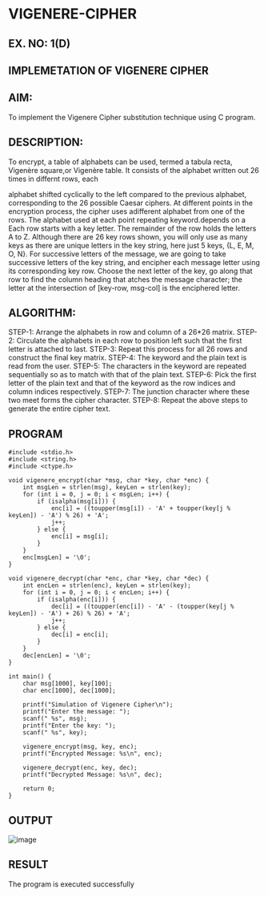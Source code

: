 # VIGENERE-CIPHER
## EX. NO: 1(D)
 

## IMPLEMETATION OF VIGENERE CIPHER
 

## AIM:

To implement the Vigenere Cipher substitution technique using C program.

## DESCRIPTION:

To encrypt, a table of alphabets can be used, termed a tabula recta, Vigenère square,or Vigenère table. It consists of the alphabet written out 26 times in differnt rows, each
 
alphabet shifted cyclically to the left compared to the previous alphabet, corresponding to the 26 possible Caesar ciphers. At different points in the encryption process, the cipher uses adifferent alphabet from one of the rows. The alphabet used at each point repeating keyword.depends on a Each row starts with a key letter. The remainder of the row holds the letters A to Z. Although there are 26 key rows shown, you will only use as many keys as there are unique letters in the key string, here just 5 keys, {L, E, M, O, N}. For successive letters of the message, we are going to take successive letters of the key string, and encipher each message letter using its corresponding key row. Choose the next letter of the key, go along that row to find the column heading that	atches the message character; the letter at the intersection of
[key-row, msg-col] is the enciphered letter.


## ALGORITHM:

STEP-1: Arrange the alphabets in row and column of a 26*26 matrix.
STEP-2: Circulate the alphabets in each row to position left such that the first letter is attached to last.
STEP-3: Repeat this process for all 26 rows and construct the final key matrix.
STEP-4: The keyword and the plain text is read from the user.
STEP-5: The characters in the keyword are repeated sequentially so as to match with that of the plain text.
STEP-6: Pick the first letter of the plain text and that of the keyword as the row indices and column indices respectively.
STEP-7: The junction character where these two meet forms the cipher character.
STEP-8: Repeat the above steps to generate the entire cipher text.


## PROGRAM
```
#include <stdio.h>
#include <string.h>
#include <ctype.h>

void vigenere_encrypt(char *msg, char *key, char *enc) {
    int msgLen = strlen(msg), keyLen = strlen(key);
    for (int i = 0, j = 0; i < msgLen; i++) {
        if (isalpha(msg[i])) {
            enc[i] = ((toupper(msg[i]) - 'A' + toupper(key[j % keyLen]) - 'A') % 26) + 'A';
            j++;
        } else {
            enc[i] = msg[i];
        }
    }
    enc[msgLen] = '\0';
}

void vigenere_decrypt(char *enc, char *key, char *dec) {
    int encLen = strlen(enc), keyLen = strlen(key);
    for (int i = 0, j = 0; i < encLen; i++) {
        if (isalpha(enc[i])) {
            dec[i] = ((toupper(enc[i]) - 'A' - (toupper(key[j % keyLen]) - 'A') + 26) % 26) + 'A';
            j++;
        } else {
            dec[i] = enc[i];
        }
    }
    dec[encLen] = '\0';
}

int main() {
    char msg[1000], key[100];
    char enc[1000], dec[1000];
    
    printf("Simulation of Vigenere Cipher\n");
    printf("Enter the message: ");
    scanf(" %s", msg);
    printf("Enter the key: ");
    scanf(" %s", key);
    
    vigenere_encrypt(msg, key, enc);
    printf("Encrypted Message: %s\n", enc);
    
    vigenere_decrypt(enc, key, dec);
    printf("Decrypted Message: %s\n", dec);
    
    return 0;
}

```
## OUTPUT
![image](https://github.com/user-attachments/assets/eff24ab3-9793-42a3-987b-5371daaa3068)

## RESULT
The program is executed successfully
